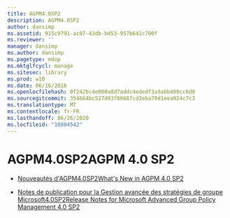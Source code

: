 ```yaml
---
title: AGPM4.0SP2
description: AGPM4.0SP2
author: dansimp
ms.assetid: 915c9791-ac07-43db-bd53-957b641c700f
ms.reviewer: ''
manager: dansimp
ms.author: dansimp
ms.pagetype: mdop
ms.mktglfcycl: manage
ms.sitesec: library
ms.prod: w10
ms.date: 06/16/2016
ms.openlocfilehash: 0f242bc4e000a0d7addc4ededf3a3abb408cc6d0
ms.sourcegitcommit: 354664bc527d93f80687cd2eba70d1eea024c7c3
ms.translationtype: MT
ms.contentlocale: fr-FR
ms.lasthandoff: 06/26/2020
ms.locfileid: "10804542"
---
```

# <span data-ttu-id="8dc6c-103">AGPM4.0SP2</span><span class="sxs-lookup"><span data-stu-id="8dc6c-103">AGPM 4.0 SP2</span></span>


-   [<span data-ttu-id="8dc6c-104">Nouveautés d'AGPM4.0SP2</span><span class="sxs-lookup"><span data-stu-id="8dc6c-104">What's New in AGPM 4.0 SP2</span></span>](whats-new-in-agpm-40-sp2.md)

-   [<span data-ttu-id="8dc6c-105">Notes de publication pour la Gestion avancée des stratégies de groupe Microsoft4.0SP2</span><span class="sxs-lookup"><span data-stu-id="8dc6c-105">Release Notes for Microsoft Advanced Group Policy Management 4.0 SP2</span></span>](release-notes-for-microsoft-advanced-group-policy-management-40-sp2.md)

 

 






